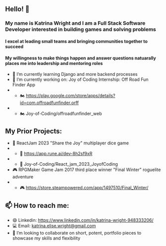 ## Hello! 👋
### My name is Katrina Wright and I am a Full Stack Software Developer interested in building games and solving problems
#### I excel at leading small teams and bringing communities together to succeed
#### My willingness to make things happen and answer questions natuarally places me into leadership and mentoring roles
- 🌱 I’m currently learning Django and more backend processes
- 🔭 I’m currently working on: Joy of Coding Internship: Off Road Fun Finder App
- - 🏍 https://play.google.com/store/apps/details?id=com.offroadfunfinder.orff
- - 🏍 Joy-of-Coding/offroadfunfinder_web
## My Prior Projects:
- 🎲 ReactJam 2023 "Share the Joy" multiplayer dice game
- - 🎲 https://app.rune.ai/dev-8h2sf9xR
- - 🎲 Joy-of-Coding/React_jam_2023_JoyofCoding
- 🎮 RPGMaker Game Jam 2017 third place winner "Final Winter" roguelite adventure
- - 🎮 https://store.steampowered.com/app/1497510/Final_Winter/
## 📫 How to reach me:
- 😄 Linkedin: https://www.linkedin.com/in/katrina-wright-948333206/
- 💻 Email: katrina.elise.wright@gmail.com
- 👯 I’m looking to collaborate on short, potent, portfolio pieces to showcase my skills and flexibility


<!--
**KatrinaWright/KatrinaWright** is a ✨ _special_ ✨ repository because its `README.md` (this file) appears on your GitHub profile.

Here are some ideas to get you started:

- 🔭 I’m currently working on ...
- 🌱 I’m currently learning ...
- 👯 I’m looking to collaborate on ...
- 🤔 I’m looking for help with ...
- 💬🍤🕹🏆🏆💻🖥🖱💵 Ask me about ...
- 📫 How to reach me: ...
- 😄 Pronouns: ...
- ⚡ Fun fact: ...
-->
